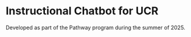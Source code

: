 # Instructional Chatbot for UCR

Developed as part of the Pathway program during the summer of 2025.